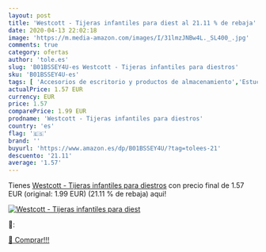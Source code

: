```yaml
---
layout: post
title: 'Westcott - Tijeras infantiles para diest al 21.11 % de rebaja'
date: 2020-04-13 22:02:18
image: 'https://m.media-amazon.com/images/I/31lmzJNBw4L._SL400_.jpg'
comments: true
category: ofertas
author: 'tole.es'
slug: 'B01BSSEY4U-es Westcott - Tijeras infantiles para diestros'
sku: 'B01BSSEY4U-es'
tags: [ 'Accesorios de escritorio y productos de almacenamiento','Estuches escolares','Herramientas de mano para jardinería','Jardinería','Jardín','Material de oficina','Materiales, organizadores y dispensadores de escritorio','Oficina y papelería','Tijeras de podar para jardinería','tijeras', ]
actualPrice: 1.57 EUR
currency: EUR
price: 1.57
comparePrice: 1.99 EUR
prodname: 'Westcott - Tijeras infantiles para diestros'
country: 'es'
flag: '🇪🇸'
brand: ''
buyurl: 'https://www.amazon.es/dp/B01BSSEY4U/?tag=tolees-21'
descuento: '21.11'
average: '1.57'
---
```


Tienes [Westcott - Tijeras infantiles para diestros](https://www.amazon.es/dp/B01BSSEY4U/?tag=tolees-21) con precio final de  1.57 EUR (original: 1.99 EUR) (21.11 %  de rebaja) aqui!

[![Westcott - Tijeras infantiles para diest](https://m.media-amazon.com/images/I/31lmzJNBw4L._SL400_.jpg)](https://www.amazon.es/dp/B01BSSEY4U/?tag=tolees-21)

🔎:


[🛒 Comprar!!!](https://www.amazon.es/dp/B01BSSEY4U/?tag=tolees-21)
